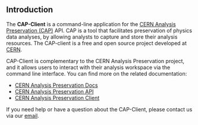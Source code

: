 ## Introduction

The **CAP-Client** is a command-line application for the [CERN Analysis Preservation (CAP)]({{book.CAP_BASE_URL}}) API. CAP is a tool that facilitates preservation of physics data analyses, by allowing analysts to capture and store their analysis resources. The CAP-client is a free and open source project developed at [CERN](https://home.cern).

CAP-Client is complementary to the CERN Analysis Preservation project, and it allows users to interact with their analysis workspace via the command line interface. You can find more on the related documentation:

- [CERN Analysis Preservation Docs]({{book.CAP_BASE_URL}}/docs/general/)
- [CERN Analysis Preservation API]({{book.CAP_BASE_URL}}/docs/api/)
- [CERN Analysis Preservation Client]({{book.CAP_BASE_URL}}/docs/cli/)

If you need help or have a question about the CAP-Client, please contact us via our [email](mailto:analysis-preservation-support@cern.ch).
